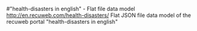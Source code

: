 #"health-disasters in english" - Flat file data model
http://en.recuweb.com/health-disasters/
Flat JSON file data model of the recuweb portal "health-disasters in english"
